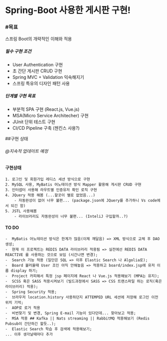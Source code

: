 # Spring-Boot 사용한 게시판 구현!

### #목표
스프링 Boot의 개략적인 이해와 적용
##### 필수 구현 조건
- User Authentication 구현
- 초 간단 게시판 CRUD 구현
- Spring MVC + Validation 익숙해지기
- 스프링 특유의 디자인 패턴 사용

##### 단계별 구현 목표
- 부분적 SPA 구현 (React.js, Vue.js)
- MSA(Micro Service Architecher) 구현
- JUnit 단위 테스트 구현
- CI/CD Pipeline 구축 (젠킨스 사용?)



##구현 상태
###### *@지속적 업데이트 예정*

#### 구현상태
	1. 로그인 및 회원가입 레디스 세션 방식으로 구현
	2. MySQL 사용, MyBatis 어노테이션 방식 Mapper 활용해 게시판 CRUD 구현
	3. 인터셉터 사용해 라우트별 인증유저 확인 로직 구현
	4. JQuery 적용 해봄 (...할곳이 별로 없었음...)
		- 자동완성이 없어 너무 불편... (package.json에 JQuery를 추가하니 Vs code에서 되긴 함)
	5. JSTL 사용해봄
		- 라이브러리도 자동완성이 너무 불편... (InteliJ 구입할까..?)

#### TO DO

	-  MyBatis 어노테이션 방식은 한계가 많음(이제 깨달음) => XML 방식으로 교체 후 DAO 생성;
	-  현재 이 프로젝트는 REDIS DATA 라이브러리 적용됨 => 실전에선 REDIS DATA REACTIVE 를 사용하는 것으로 보임 (시간나면 변경);
	-  Search 기능 적용 (일단은 SQL => 이후 Elastic Search 나 Algolia로);
	-  Board 불러올때 User 조인 아직 안해놓음 => 적용하고 board/index.jsp에 유저 이름 display 하기;
	-  Project 카피해서 특정 jsp 페이지에 React 나 Vue.js 적용해보기 (MPA는 유지);
	-  SCSS 혹은 SASS 적용시켜보기 (빌드과정에서 SASS => CSS 트랜스파일 하는 로직(혹은 라이브러리) 적용);
	-  Spring Security 적용;
	-  브라우저 location.history 사용하던지 ATTEMPED URL 세션에 저장해 로그인 이전 위치 기억;
	-  AOP로 로거 적용
	-  비번찾기 및 변경, Spring E-mail 기능이 있다던데... 찾아보고 적용;
	-  MSA 적용 ## Kafka || Nats streaming || RabbitMQ 적용해보기 (Redis Pubsub이 간단하긴 할듯..);
	-  Elastic Search 학습 후 검색에 적용해보기;
	... 이후 생각날때마다 추가
